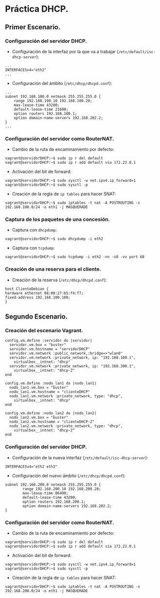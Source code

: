 # Práctica DHCP.

## Primer Escenario.
### Configuración del servidor DHCP.
- Configuración de la interfaz por la que va a trabajar (`/etc/default/isc-dhcp-server`):
~~~
...
INTERFACESv4="eth2"
...
~~~

- Configuración del ámbito (`/etc/dhcp/dhcpd.conf`):
~~~
...
subnet 192.168.100.0 netmask 255.255.255.0 {
	range 192.168.100.10 192.168.100.20;
	max-lease-time 43200;
	default-lease-time 21600;
	option routers 192.168.100.1;
	option domain-name-servers 192.168.202.2;
}
...
~~~

### Configuración del servidor como RouterNAT.
- Cambio de la ruta de encaminamiento por defecto:
~~~
vagrant@servidorDHCP:~$ sudo ip r del default
vagrant@servidorDHCP:~$ sudo ip r add default via 172.22.0.1
~~~

- Activación del bit de forward:
~~~
vagrant@servidorDHCP:~$ sudo sysctl -w net.ipv4.ip_forward=1
vagrant@servidorDHCP:~$ sudo sysctl -p
~~~

- Creación de la regla de `ip tables` para hacer SNAT:
~~~
vagrant@servidorDHCP:~$ sudo iptables -t nat -A POSTROUTING -s 192.168.100.0/24 -o eth1 -j MASQUERADE
~~~

### Captura de los paquetes de una concesión.
- Captura con `dhcpdump`:
~~~
vagrant@servidorDHCP:~$ sudo dhcpdump -i eth2
~~~

- Captura con `tcpdump`:
~~~
vagrant@servidorDHCP:~$ sudo tcpdump -i eth2 -nn -s0 -vv port 68
~~~

### Creación de una reserva para el cliente.
- Creación de la reserva (`/etc/dhcp/dhcpd.conf`):
~~~
host ClienteDebian {
hardware ethernet 08:00:27:b5:f4:f7;
fixed-address 192.168.100.100;
}
~~~

## Segundo Escenario.
### Creación del escenario Vagrant.
~~~
config.vm.define :servidor do |servidor|
  servidor.vm.box = "buster"
  servidor.vm.hostname = "servidorDHCP"
  servidor.vm.network :public_network,:bridge=>"wlan0"
  servidor.vm.network :private_network, ip: "192.168.100.1",
    virtualbox__intnet: "dhcp"
  servidor.vm.network :private_network, ip: "192.168.200.1",
    virtualbox__intnet: "dhcp-2"
end

config.vm.define :nodo_lan1 do |nodo_lan1|
  nodo_lan1.vm.box = "buster"
  nodo_lan1.vm.hostname = "clienteDHCP"
  nodo_lan1.vm.network :private_network, type: "dhcp",
    virtualbox__intnet: "dhcp"
end

config.vm.define :nodo_lan2 do |nodo_lan2|
  nodo_lan2.vm.box = "buster"
  nodo_lan2.vm.hostname = "clienteDHCP-2"
  nodo_lan2.vm.network :private_network, type: "dhcp",
    virtualbox__intnet: "dhcp-2"
end
~~~

### Configuración del servidor DHCP.
- Configuración de la nueva interfaz (`/etc/default/isc-dhcp-server`):
~~~
INTERFACESv4="eth2 eth3"
~~~

- Configuración del nuevo ámbito (`/etc/dhcp/dhcpd.conf`):
~~~
subnet 192.168.200.0 netmask 255.255.255.0 {
        range 192.168.200.10 192.168.200.20;
        max-lease-time 86400;
        default-lease-time 43200;
        option routers 192.168.200.1;
        option domain-name-servers 192.168.202.2;
}
~~~

### Configuración del servidor como RouterNAT.
- Cambio de la ruta de encaminamiento por defecto:
~~~
vagrant@servidorDHCP:~$ sudo ip r del default
vagrant@servidorDHCP:~$ sudo ip r add default via 172.22.0.1
~~~

- Activación del bit de forward:
~~~
vagrant@servidorDHCP:~$ sudo sysctl -w net.ipv4.ip_forward=1
vagrant@servidorDHCP:~$ sudo sysctl -p
~~~

- Creación de la regla de `ip tables` para hacer SNAT:
~~~
vagrant@servidorDHCP:~$ sudo iptables -t nat -A POSTROUTING -s 192.168.200.0/24 -o eth1 -j MASQUERADE
~~~